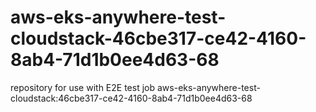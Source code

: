 # aws-eks-anywhere-test-cloudstack-46cbe317-ce42-4160-8ab4-71d1b0ee4d63-68
repository for use with E2E test job aws-eks-anywhere-test-cloudstack:46cbe317-ce42-4160-8ab4-71d1b0ee4d63-68
